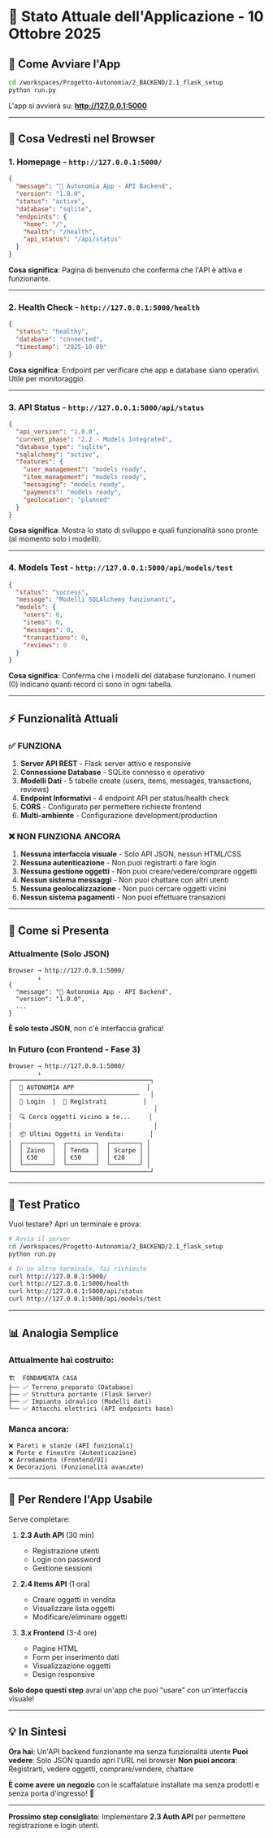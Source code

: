# 🎯 Stato Attuale dell'Applicazione - 10 Ottobre 2025

## 🚀 Come Avviare l'App

```bash
cd /workspaces/Progetto-Autonomia/2_BACKEND/2.1_flask_setup
python run.py
```

L'app si avvierà su: **http://127.0.0.1:5000**

---

## 📱 Cosa Vedresti nel Browser

### 1. Homepage - `http://127.0.0.1:5000/`
```json
{
  "message": "🚀 Autonomia App - API Backend",
  "version": "1.0.0",
  "status": "active",
  "database": "sqlite",
  "endpoints": {
    "home": "/",
    "health": "/health",
    "api_status": "/api/status"
  }
}
```

**Cosa significa**: Pagina di benvenuto che conferma che l'API è attiva e funzionante.

---

### 2. Health Check - `http://127.0.0.1:5000/health`
```json
{
  "status": "healthy",
  "database": "connected",
  "timestamp": "2025-10-09"
}
```

**Cosa significa**: Endpoint per verificare che app e database siano operativi. Utile per monitoraggio.

---

### 3. API Status - `http://127.0.0.1:5000/api/status`
```json
{
  "api_version": "1.0.0",
  "current_phase": "2.2 - Models Integrated",
  "database_type": "sqlite",
  "sqlalchemy": "active",
  "features": {
    "user_management": "models ready",
    "item_management": "models ready",
    "messaging": "models ready",
    "payments": "models ready",
    "geolocation": "planned"
  }
}
```

**Cosa significa**: Mostra lo stato di sviluppo e quali funzionalità sono pronte (al momento solo i modelli).

---

### 4. Models Test - `http://127.0.0.1:5000/api/models/test`
```json
{
  "status": "success",
  "message": "Modelli SQLAlchemy funzionanti",
  "models": {
    "users": 0,
    "items": 0,
    "messages": 0,
    "transactions": 0,
    "reviews": 0
  }
}
```

**Cosa significa**: Conferma che i modelli del database funzionano. I numeri (0) indicano quanti record ci sono in ogni tabella.

---

## ⚡ Funzionalità Attuali

### ✅ FUNZIONA
1. **Server API REST** - Flask server attivo e responsive
2. **Connessione Database** - SQLite connesso e operativo
3. **Modelli Dati** - 5 tabelle create (users, items, messages, transactions, reviews)
4. **Endpoint Informativi** - 4 endpoint API per status/health check
5. **CORS** - Configurato per permettere richieste frontend
6. **Multi-ambiente** - Configurazione development/production

### ❌ NON FUNZIONA ANCORA
1. **Nessuna interfaccia visuale** - Solo API JSON, nessun HTML/CSS
2. **Nessuna autenticazione** - Non puoi registrarti o fare login
3. **Nessuna gestione oggetti** - Non puoi creare/vedere/comprare oggetti
4. **Nessun sistema messaggi** - Non puoi chattare con altri utenti
5. **Nessuna geolocalizzazione** - Non puoi cercare oggetti vicini
6. **Nessun sistema pagamenti** - Non puoi effettuare transazioni

---

## 🎨 Come si Presenta

### Attualmente (Solo JSON)
```
Browser → http://127.0.0.1:5000/
        ↓
{
  "message": "🚀 Autonomia App - API Backend",
  "version": "1.0.0",
  ...
}
```

**È solo testo JSON**, non c'è interfaccia grafica!

### In Futuro (con Frontend - Fase 3)
```
Browser → http://127.0.0.1:5000/
        ↓
┌──────────────────────────────────────┐
│  🚀 AUTONOMIA APP                    │
│  ─────────────────────────────────   │
│  👤 Login  |  📝 Registrati          │
│                                       │
│  🔍 Cerca oggetti vicino a te...     │
│                                       │
│  📦 Ultimi Oggetti in Vendita:       │
│  ┌────────┐  ┌────────┐  ┌────────┐ │
│  │ Zaino  │  │ Tenda  │  │ Scarpe │ │
│  │ €30    │  │ €50    │  │ €20    │ │
│  └────────┘  └────────┘  └────────┘ │
└──────────────────────────────────────┘
```

---

## 🧪 Test Pratico

Vuoi testare? Apri un terminale e prova:

```bash
# Avvia il server
cd /workspaces/Progetto-Autonomia/2_BACKEND/2.1_flask_setup
python run.py

# In un altro terminale, fai richieste
curl http://127.0.0.1:5000/
curl http://127.0.0.1:5000/health
curl http://127.0.0.1:5000/api/status
curl http://127.0.0.1:5000/api/models/test
```

---

## 📊 Analogia Semplice

### Attualmente hai costruito:
```
🏗️  FONDAMENTA CASA
├── ✅ Terreno preparato (Database)
├── ✅ Struttura portante (Flask Server)
├── ✅ Impianto idraulico (Modelli dati)
└── ✅ Attacchi elettrici (API endpoints base)
```

### Manca ancora:
```
❌ Pareti e stanze (API funzionali)
❌ Porte e finestre (Autenticazione)
❌ Arredamento (Frontend/UI)
❌ Decorazioni (Funzionalità avanzate)
```

---

## 🎯 Per Rendere l'App Usabile

Serve completare:

1. **2.3 Auth API** (30 min)
   - Registrazione utenti
   - Login con password
   - Gestione sessioni

2. **2.4 Items API** (1 ora)
   - Creare oggetti in vendita
   - Visualizzare lista oggetti
   - Modificare/eliminare oggetti

3. **3.x Frontend** (3-4 ore)
   - Pagine HTML
   - Form per inserimento dati
   - Visualizzazione oggetti
   - Design responsive

**Solo dopo questi step** avrai un'app che puoi "usare" con un'interfaccia visuale!

---

## 💡 In Sintesi

**Ora hai**: Un'API backend funzionante ma senza funzionalità utente
**Puoi vedere**: Solo JSON quando apri l'URL nel browser
**Non puoi ancora**: Registrarti, vedere oggetti, comprare/vendere, chattare

**È come avere un negozio** con le scaffalature installate ma senza prodotti e senza porta d'ingresso! 🏪

---

**Prossimo step consigliato**: Implementare **2.3 Auth API** per permettere registrazione e login utenti.
